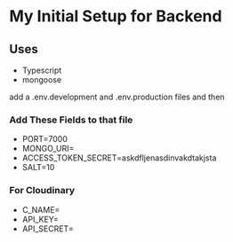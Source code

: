 # My Initial Setup for Backend

## Uses

-   Typescript
-   mongoose

add a .env.development and .env.production files and then

### Add These Fields to that file

-   PORT=7000
-   MONGO_URI=
-   ACCESS_TOKEN_SECRET=askdfljenasdinvakdtakjsta
-   SALT=10

### For Cloudinary

-   C_NAME=
-   API_KEY=
-   API_SECRET=
